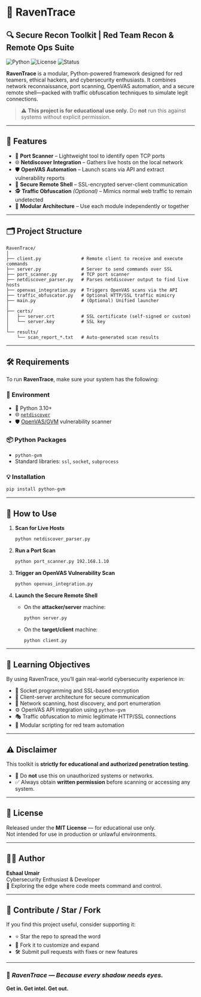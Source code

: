 # 🦅 RavenTrace  
## 🔍 Secure Recon Toolkit | Red Team Recon & Remote Ops Suite

![Python](https://img.shields.io/badge/Python-3.10%2B-blue.svg)
![License](https://img.shields.io/badge/license-Educational%20Use%20Only-red)
![Status](https://img.shields.io/badge/status-Work%20in%20Progress-yellow)

**RavenTrace** is a modular, Python-powered framework designed for red teamers, ethical hackers, and cybersecurity enthusiasts. It combines network reconnaissance, port scanning, OpenVAS automation, and a secure remote shell—packed with traffic obfuscation techniques to simulate legit connections.

> ⚠️ **This project is for educational use only.** Do **not** run this against systems without explicit permission.

---

## 🚀 Features

- 🔎 **Port Scanner** – Lightweight tool to identify open TCP ports  
- 🌐 **Netdiscover Integration** – Gathers live hosts on the local network  
- 🛡️ **OpenVAS Automation** – Launch scans via API and extract vulnerability reports  
- 🔐 **Secure Remote Shell** – SSL-encrypted server-client communication  
- 🕵️ **Traffic Obfuscation** *(Optional)* – Mimics normal web traffic to remain undetected  
- 🧩 **Modular Architecture** – Use each module independently or together  

---

## 🗂️ Project Structure

```text
RavenTrace/
│
├── client.py               # Remote client to receive and execute commands
├── server.py               # Server to send commands over SSL
├── port_scanner.py         # TCP port scanner
├── netdiscover_parser.py   # Parses netdiscover output to find live hosts
├── openvas_integration.py  # Triggers OpenVAS scans via the API
├── traffic_obfuscator.py   # Optional HTTP/SSL traffic mimicry
├── main.py                 # (Optional) Unified launcher
│
├── certs/
│   ├── server.crt          # SSL certificate (self-signed or custom)
│   └── server.key          # SSL key
│
└── results/
    └── scan_report_*.txt   # Auto-generated scan results
```

---

## 🛠️ Requirements

To run **RavenTrace**, make sure your system has the following:

### 🔧 Environment
- 🐍 Python 3.10+
- 🌐 [`netdiscover`](https://github.com/netdiscover-scanner/netdiscover)
- 🛡️ [OpenVAS/GVM](https://www.greenbone.net/en/) vulnerability scanner

### 📦 Python Packages
- `python-gvm`
- Standard libraries: `ssl`, `socket`, `subprocess`

### 💡 Installation

```bash
pip install python-gvm
```

---

## 🧪 How to Use

1. **Scan for Live Hosts**
   ```bash
   python netdiscover_parser.py
   ```

2. **Run a Port Scan**
   ```bash
   python port_scanner.py 192.168.1.10
   ```

3. **Trigger an OpenVAS Vulnerability Scan**
   ```bash
   python openvas_integration.py
   ```

4. **Launch the Secure Remote Shell**
   - On the **attacker/server** machine:
     ```bash
     python server.py
     ```
   - On the **target/client** machine:
     ```bash
     python client.py
     ```

---

## 🧠 Learning Objectives

By using RavenTrace, you’ll gain real-world cybersecurity experience in:

- 🔌 Socket programming and SSL-based encryption  
- 🔗 Client-server architecture for secure communication  
- 📡 Network scanning, host discovery, and port enumeration  
- ⚙️ OpenVAS API integration using `python-gvm`  
- 🎭 Traffic obfuscation to mimic legitimate HTTP/SSL connections  
- 🧩 Modular scripting for red team automation  

---

## ⚠️ Disclaimer

This toolkit is **strictly for educational and authorized penetration testing**.

- 🚫 Do **not** use this on unauthorized systems or networks.  
- ✅ Always obtain **written permission** before scanning or accessing any system.

---

## 📜 License

Released under the **MIT License** — for educational use only.  
Not intended for use in production or unlawful environments.

---

## 👩‍💻 Author

**Eshaal Umair**  
Cybersecurity Enthusiast & Developer  
🔐 Exploring the edge where code meets command and control.

---

## 🌟 Contribute / Star / Fork

If you find this project useful, consider supporting it:

- ⭐ Star the repo to spread the word  
- 🍴 Fork it to customize and expand  
- 🛠 Submit pull requests with fixes or new features  

---

### 🦅 *RavenTrace — Because every shadow needs eyes.*  
**Get in. Get intel. Get out.**
